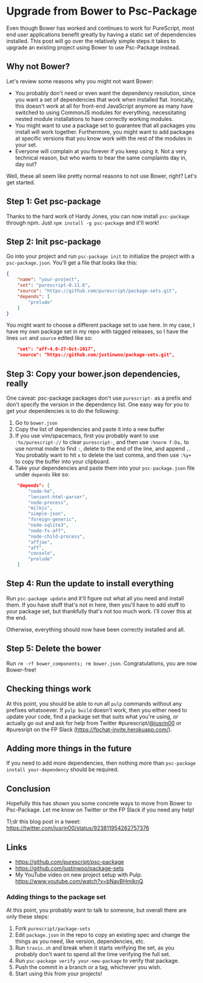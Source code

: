 # Upgrade from Bower to Psc-Package

Even though Bower has worked and continues to work for PureScript, most end user applications benefit greatly by having a static set of dependencies installed. This post will go over the relatively simple steps it takes to upgrade an existing project using Bower to use Psc-Package instead.

## Why not Bower?

Let's review some reasons why you might not want Bower:

* You probably don't need or even want the dependency resolution, since you want a set of dependencies that work when installed flat. Ironically, this doesn't work at all for front-end JavaScript anymore as many have switched to using CommonJS modules for everything, necessitating nested module installations to have correctly working modules.
* You might want to use a package set to guarantee that all packages you install will work together. Furthermore, you might want to add packages at specific versions that you know work with the rest of the modules in your set.
* Everyone will complain at you forever if you keep using it. Not a very technical reason, but who wants to hear the same complaints day in, day out?

Well, these all seem like pretty normal reasons to not use Bower, right? Let's get started.

## Step 1: Get psc-package

Thanks to the hard work of Hardy Jones, you can now install `psc-package` through npm. Just `npm install -g psc-package` and it'll work!

## Step 2: Init psc-package

Go into your project and run `psc-package init` to initialize the project with a `psc-package.json`. You'll get a file that looks like this:

```json
{
    "name": "your-project",
    "set": "purescript-0.11.6",
    "source": "https://github.com/purescript/package-sets.git",
    "depends": [
        "prelude"
    ]
}
```

You might want to choose a different package set to use here. In my case, I have my own package set in my repo with tagged releases, so I have the lines `set` and `source` edited like so:

```json
    "set": "aff-4.0-27-Oct-2017",
    "source": "https://github.com/justinwoo/package-sets.git",
```

## Step 3: Copy your bower.json dependencies, really

One caveat: psc-package packages don't use `purescript-` as a prefix and don't specify the version in the dependency list. One easy way for you to get your dependencies is to do the following:

1. Go to `bower.json`
2. Copy the list of dependencies and paste it into a new buffer
3. If you use vim/spacemacs, first you probably want to use `:%s/purescript-//` to clear `purescript-`, and then use `:%norm f:Da,` to use normal mode to find `:`, delete to the end of the line, and append `,`. You probably want to hit `x` to delete the last comma, and then use `:%y+` to copy the buffer into your clipboard.
4. Take your dependencies and paste them into your `psc-package.json` file under `depends` like so:

```json
    "depends": [
        "node-he",
        "lenient-html-parser",
        "node-process",
        "milkis",
        "simple-json",
        "foreign-generic",
        "node-sqlite3",
        "node-fs-aff",
        "node-child-process",
        "affjax",
        "aff",
        "console",
        "prelude"
    ]
```

## Step 4: Run the update to install everything

Run `psc-package update` and it'll figure out what all you need and install them. If you have stuff that's not in here, then you'll have to add stuff to your package set, but thankfully that's not too much work. I'll cover this at the end.

Otherwise, everything should now have been correctly installed and all.

## Step 5: Delete the bower

Run `rm -rf bower_components; rm bower.json`. Congratulations, you are now Bower-free!

## Checking things work

At this point, you should be able to run all `pulp` commands without any prefixes whatsoever. If `pulp build` doesn't work, then you either need to update your code, find a package set that suits what you're using, or actually go out and ask for help from Twitter #purescript/[@jusrin00](https://twitter.com/jusrin00) or #puresript on the FP Slack (https://fpchat-invite.herokuapp.com/).

## Adding more things in the future

If you need to add more dependencies, then nothing more than `psc-package install your-dependency` should be required.

## Conclusion

Hopefully this has shown you some concrete ways to move from Bower to Psc-Package. Let me know on Twitter or the FP Slack if you need any help!

Tl;dr this blog post in a tweet: https://twitter.com/jusrin00/status/923811954262757376

## Links

* https://github.com/purescript/psc-package
* https://github.com/justinwoo/package-sets
* My YouTube video on new project setup with Pulp: https://www.youtube.com/watch?v=bNavBHmIknQ

### Adding things to the package set

At this point, you probably want to talk to someone, but overall there are only these steps:

1. Fork `purescript/package-sets`
2. Edit `package.json` in the repo to copy an existing spec and change the things as you need, like version, dependencies, etc.
3. Run `travis.sh` and break when it starts verifying the set, as you probably don't want to spend all the time verifying the full set.
4. Run `psc-package verify your-new-package` to verify that package.
5. Push the commit in a branch or a tag, whichever you wish.
6. Start using this from your projects!

